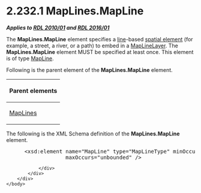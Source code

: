 <html dir="LTR" xmlns:mshelp="http://msdn.microsoft.com/mshelp" xmlns:ddue="http://ddue.schemas.microsoft.com/authoring/2003/5" xmlns:xlink="http://www.w3.org/1999/xlink" xmlns:tool="http://www.microsoft.com/tooltip">
    <head>
        <meta http-equiv="Content-Type" content="text/html; CHARSET=utf-8"></meta>
        <meta name="save" content="history"></meta>
        <title>2.232.1 MapLines.MapLine</title>
        <xml>
            <mshelp:toctitle title="2.232.1 MapLines.MapLine"></mshelp:toctitle>
            <mshelp:rltitle title="[MS-RDL]: MapLines.MapLine"></mshelp:rltitle>
            <mshelp:keyword index="A" term="b5dc4266-e18c-429f-be2d-75a99dd4d3d1"></mshelp:keyword>
            <mshelp:attr name="DCSext.ContentType" value="open specification"></mshelp:attr>
            <mshelp:attr name="AssetID" value="b5dc4266-e18c-429f-be2d-75a99dd4d3d1"></mshelp:attr>
            <mshelp:attr name="TopicType" value="kbRef"></mshelp:attr>
            <mshelp:attr name="DCSext.Title" value="[MS-RDL]: MapLines.MapLine" />
        </xml>
    </head>
    <body>
        <div id="header">
            <h1 class="heading">2.232.1 MapLines.MapLine</h1>
        </div>
        <div id="mainSection">
            <div id="mainBody">
                <div id="allHistory" class="saveHistory"></div>
                <div id="sectionSection0" class="section" name="collapseableSection">
                    

<p><b><i>Applies to </i></b><a href="3428e690-a348-4ec7-8a6a-8efb42d2cdee.htm"><b><i>RDL 2010/01</i></b></a><b><i>
and </i></b><a href="52ce3983-2bfc-4e72-9359-42aaf5fe4509.htm"><b><i>RDL 2016/01</i></b></a></p>

<p>The <b>MapLines.MapLine</b> element specifies a <a href="b2482b3f-74ab-4ca8-a9e5-c07955011743.htm#gt_f22336b1-9342-44fa-a0e9-4168c9f428c7">line</a>-based <a href="b2482b3f-74ab-4ca8-a9e5-c07955011743.htm#gt_b3b56eec-161d-4b39-ba40-58ab23498b8d">spatial element</a> (for
example, a street, a river, or a path) to embed in a <a href="8681b1dc-d73e-4d35-b4fa-f7f459d4a304.htm">MapLineLayer</a>. The <b>MapLines.MapLine</b>
element MUST be specified at least once. This element is of type <a href="848562bc-c49f-443c-8002-ae8d395f9fde.htm">MapLine</a>.</p>

<p>Following is the parent element of the <b>MapLines.MapLine</b>
element.</p>

<table>
 <thead>
  <tr>
   <th>
   <p>Parent elements</p>
   </th>
  </tr>
 </thead>
 <tr>
  <td>
  <p><a href="b314a25c-0efa-4da3-abe8-1fffed558555.htm">MapLines</a></p>
  </td>
 </tr>
</table>

<p>The following is the XML Schema definition of the <b>MapLines.MapLine</b>
element.</p>

<dl>
<dd>
<div><pre> &lt;xsd:element name=&quot;MapLine&quot; type=&quot;MapLineType&quot; minOccurs=&quot;1&quot; 
              maxOccurs=&quot;unbounded&quot; /&gt;
</pre></div>
</dd></dl>


                </div>
            </div>
        </div>
    </body>
</html>
